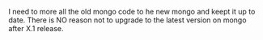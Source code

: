 I need to more all the old mongo code to he new mongo and keept
it up to date. There is NO reason not to upgrade to the latest
version on mongo after X.1 release. 